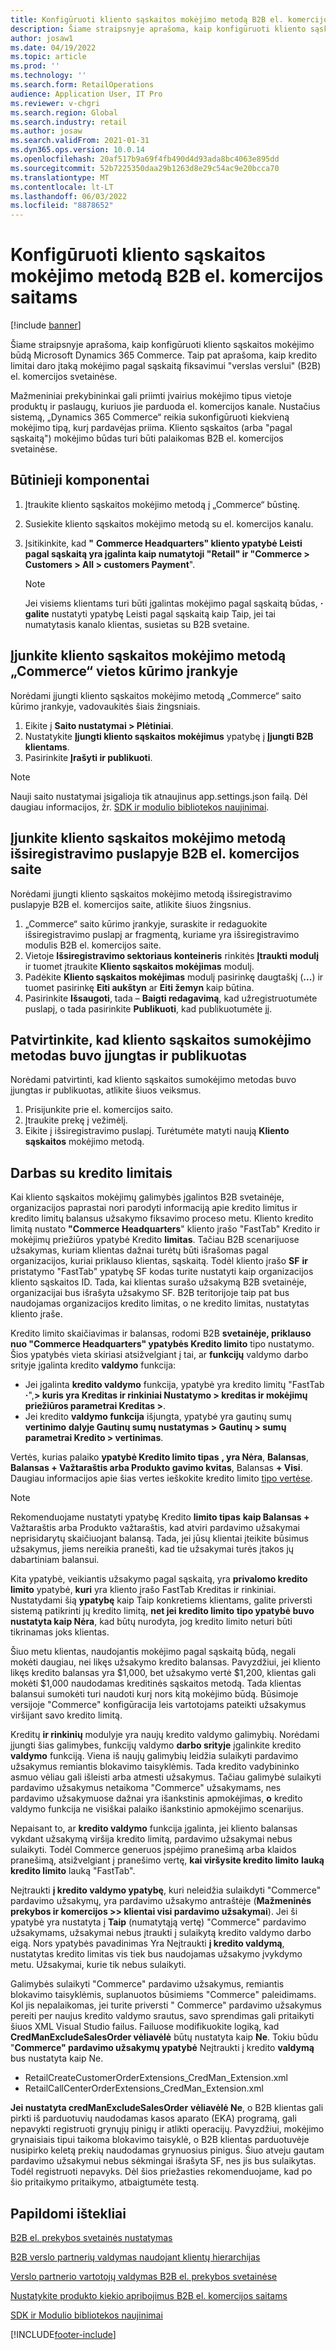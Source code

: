 ```yaml
---
title: Konfigūruoti kliento sąskaitos mokėjimo metodą B2B el. komercijos saitams
description: Šiame straipsnyje aprašoma, kaip konfigūruoti kliento sąskaitos mokėjimo būdą Microsoft Dynamics 365 Commerce. Taip pat aprašoma, kaip kredito limitai daro įtaką mokėjimo pagal sąskaitą fiksavimui "verslas verslui" (B2B) el. komercijos svetainėse.
author: josaw1
ms.date: 04/19/2022
ms.topic: article
ms.prod: ''
ms.technology: ''
ms.search.form: RetailOperations
audience: Application User, IT Pro
ms.reviewer: v-chgri
ms.search.region: Global
ms.search.industry: retail
ms.author: josaw
ms.search.validFrom: 2021-01-31
ms.dyn365.ops.version: 10.0.14
ms.openlocfilehash: 20af517b9a69f4fb490d4d93ada8bc4063e895dd
ms.sourcegitcommit: 52b7225350daa29b1263d8e29c54ac9e20bcca70
ms.translationtype: MT
ms.contentlocale: lt-LT
ms.lasthandoff: 06/03/2022
ms.locfileid: "8878652"
---
```

# <a name="configure-the-customer-account-payment-method-for-b2b-e-commerce-sites"></a>Konfigūruoti kliento sąskaitos mokėjimo metodą B2B el. komercijos saitams

[!include [banner](../../includes/banner.md)]

Šiame straipsnyje aprašoma, kaip konfigūruoti kliento sąskaitos mokėjimo būdą Microsoft Dynamics 365 Commerce. Taip pat aprašoma, kaip kredito limitai daro įtaką mokėjimo pagal sąskaitą fiksavimui "verslas verslui" (B2B) el. komercijos svetainėse.

Mažmeniniai prekybininkai gali priimti įvairius mokėjimo tipus vietoje produktų ir paslaugų, kuriuos jie parduoda el. komercijos kanale. Nustačius sistemą, „Dynamics 365 Commerce“ reikia sukonfigūruoti kiekvieną mokėjimo tipą, kurį pardavėjas priima. Kliento sąskaitos (arba "pagal sąskaitą") mokėjimo būdas turi būti palaikomas B2B el. komercijos svetainėse. 

## <a name="prerequisites"></a>Būtinieji komponentai

1. Įtraukite kliento sąskaitos mokėjimo metodą į „Commerce“ būstinę.
2. Susiekite kliento sąskaitos mokėjimo metodą su el. komercijos kanalu.
3. Įsitikinkite, kad **"** **Commerce Headquarters" kliento ypatybė Leisti pagal sąskaitą yra įgalinta kaip numatytoji "Retail" ir "Commerce \> Customers \> All \> customers Payment**".

    > [!NOTE]
    > Jei visiems klientams turi būti įgalintas mokėjimo pagal sąskaitą būdas, **·** **galite** nustatyti ypatybę Leisti pagal sąskaitą kaip Taip, jei tai numatytasis kanalo klientas, susietas su B2B svetaine. 

## <a name="enable-the-customer-account-payment-method-in-commerce-site-builder"></a>Įjunkite kliento sąskaitos mokėjimo metodą „Commerce“ vietos kūrimo įrankyje 

Norėdami įjungti kliento sąskaitos mokėjimo metodą „Commerce“ saito kūrimo įrankyje, vadovaukitės šiais žingsniais.

1. Eikite į **Saito nustatymai \> Plėtiniai**.
1. Nustatykite **Įjungti kliento sąskaitos mokėjimus** ypatybę į **Įjungti B2B klientams**. 
1. Pasirinkite **Įrašyti ir publikuoti**.

> [!NOTE]
> Nauji saito nustatymai įsigalioja tik atnaujinus app.settings.json failą. Dėl daugiau informacijos, žr. [SDK ir modulio bibliotekos naujinimai](../e-commerce-extensibility/sdk-updates.md).

## <a name="enable-the-customer-account-payment-method-on-the-checkout-page-for-the-b2b-e-commerce-site"></a>Įjunkite kliento sąskaitos mokėjimo metodą išsiregistravimo puslapyje B2B el. komercijos saite

Norėdami įjungti kliento sąskaitos mokėjimo metodą išsiregistravimo puslapyje B2B el. komercijos saite, atlikite šiuos žingsnius.

1. „Commerce“ saito kūrimo įrankyje, suraskite ir redaguokite išsiregistravimo puslapį ar fragmentą, kuriame yra išsiregistravimo modulis B2B el. komercijos saite.
1. Vietoje **Išsiregistravimo sektoriaus konteineris** rinkitės **Įtraukti modulį** ir tuomet įtraukite **Kliento sąskaitos mokėjimas** modulį.
1. Padėkite **Kliento sąskaitos mokėjimas** modulį pasirinkę daugtaškį (**...**) ir tuomet pasirinkę **Eiti aukštyn** ar **Eiti žemyn** kaip būtina.
1. Pasirinkite **Išsaugoti**, tada – **Baigti redagavimą**, kad užregistruotumėte puslapį, o tada pasirinkite **Publikuoti**, kad publikuotumėte jį.

## <a name="confirm-that-the-customer-account-payment-method-has-been-enabled-and-published"></a>Patvirtinkite, kad kliento sąskaitos sumokėjimo metodas buvo įjungtas ir publikuotas

Norėdami patvirtinti, kad kliento sąskaitos sumokėjimo metodas buvo įjungtas ir publikuotas, atlikite šiuos veiksmus.

1. Prisijunkite prie el. komercijos saito.
1. Įtraukite prekę į vežimėlį.
1. Eikite į išsiregistravimo puslapį. Turėtumėte matyti naują **Kliento sąskaitos** mokėjimo metodą.

## <a name="work-with-credit-limits"></a>Darbas su kredito limitais

Kai kliento sąskaitos mokėjimų galimybės įgalintos B2B svetainėje, organizacijos paprastai nori parodyti informaciją apie kredito limitus ir kredito limitų balansus užsakymo fiksavimo proceso metu. Kliento kredito limitą nustato **"Commerce Headquarters**" kliento įrašo "FastTab" Kredito ir mokėjimų priežiūros ypatybė Kredito **limitas**. Tačiau B2B scenarijuose užsakymas, kuriam klientas dažnai turėtų būti išrašomas pagal organizacijos, kuriai priklauso klientas, sąskaitą. Todėl kliento įrašo **SF** **ir** pristatymo "FastTab" ypatybę SF kodas turite nustatyti kaip organizacijos kliento sąskaitos ID. Tada, kai klientas surašo užsakymą B2B svetainėje, organizacijai bus išrašyta užsakymo SF. B2B teritorijoje taip pat bus naudojamas organizacijos kredito limitas, o ne kredito limitas, nustatytas kliento įraše.

Kredito limito skaičiavimas ir balansas, rodomi B2B **svetainėje, priklauso nuo "Commerce Headquarters" ypatybės Kredito limito** tipo nustatymo. Šios ypatybės vieta skiriasi atsižvelgiant į tai, ar **funkcijų** valdymo darbo srityje įgalinta kredito **valdymo** funkcija:

- Jei įgalinta **kredito valdymo** funkcija, ypatybė yra kredito limitų "FastTab **·**",**\> kuris yra Kreditas ir rinkiniai Nustatymo \> kreditas ir mokėjimų priežiūros parametrai Kreditas \>**. 
- Jei kredito **valdymo funkcija** išjungta, ypatybė yra gautinų sumų **vertinimo** **dalyje Gautinų sumų nustatymas \> Gautinų \> sumų parametrai Kredito \> vertinimas**.

Vertės, kurias palaiko **ypatybė Kredito limito tipas** **, yra Nėra**, **Balansas**, **Balansas + Važtaraštis arba Produkto gavimo kvitas**, Balansas **+ Visi**. Daugiau informacijos apie šias vertes ieškokite kredito limito [tipo vertėse](/dynamics365/supply-chain/sales-marketing/credit-limits-customers).

> [!NOTE]
> Rekomenduojame nustatyti ypatybę Kredito **limito tipas** **kaip Balansas +** Važtaraštis arba Produkto važtaraštis, kad atviri pardavimo užsakymai neprisidarytų skaičiuojant balansą. Tada, jei jūsų klientai įteikite būsimus užsakymus, jiems nereikia pranešti, kad tie užsakymai turės įtakos jų dabartiniam balansui.

Kita ypatybė, veikiantis užsakymo pagal sąskaitą, yra **privalomo kredito limito** ypatybė, **kuri** yra kliento įrašo FastTab Kreditas ir rinkiniai. Nustatydami šią **ypatybę** kaip Taip konkretiems klientams, galite priversti sistemą patikrinti jų kredito limitą, **net jei kredito limito** **tipo ypatybė buvo nustatyta kaip Nėra**, kad būtų nurodyta, jog kredito limito neturi būti tikrinamas joks klientas.

Šiuo metu klientas, naudojantis mokėjimo pagal sąskaitą būdą, negali mokėti daugiau, nei likęs užsakymo kredito balansas. Pavyzdžiui, jei kliento likęs kredito balansas yra $1,000, bet užsakymo vertė $1,200, klientas gali mokėti $1,000 naudodamas kreditinės sąskaitos metodą. Tada klientas balansui sumokėti turi naudoti kurį nors kitą mokėjimo būdą. Būsimoje versijoje "Commerce" konfigūracija leis vartotojams pateikti užsakymus viršijant savo kredito limitą.

Kreditų **ir rinkinių** modulyje yra naujų kredito valdymo galimybių. Norėdami įjungti šias galimybes, funkcijų valdymo **darbo srityje** įgalinkite kredito **valdymo** funkciją. Viena iš naujų galimybių leidžia sulaikyti pardavimo užsakymus remiantis blokavimo taisyklėmis. Tada kredito vadybininko asmuo vėliau gali išleisti arba atmesti užsakymus. Tačiau galimybė sulaikyti pardavimo užsakymus netaikoma "Commerce" užsakymams, nes pardavimo užsakymuose dažnai yra išankstinis apmokėjimas, **o** kredito valdymo funkcija ne visiškai palaiko išankstinio apmokėjimo scenarijus. 

Nepaisant to, ar **kredito valdymo** funkcija įgalinta, jei kliento balansas vykdant užsakymą viršija kredito limitą, pardavimo užsakymai nebus sulaikyti. Todėl Commerce generuos įspėjimo pranešimą arba klaidos pranešimą, atsižvelgiant į pranešimo vertę, **kai viršysite kredito limito** **lauką kredito limito** lauką "FastTab".

Neįtraukti **į kredito valdymo ypatybę**, kuri neleidžia sulaikdyti "Commerce" pardavimo užsakymų, yra pardavimo užsakymo antraštėje (**Mažmeninės prekybos ir komercijos \>\> klientai visi pardavimo užsakymai**). Jei ši ypatybė yra nustatyta į **Taip** (numatytąją vertę) "Commerce" pardavimo užsakymams, užsakymai nebus įtraukti į sulaikytą kredito valdymo darbo eigą. Nors ypatybės pavadinimas Yra Neįtraukti **į kredito valdymą**, nustatytas kredito limitas vis tiek bus naudojamas užsakymo įvykdymo metu. Užsakymai, kurie tik nebus sulaikyti.

Galimybės sulaikyti "Commerce" pardavimo užsakymus, remiantis blokavimo taisyklėmis, suplanuotos būsimiems "Commerce" paleidimams. Kol jis nepalaikomas, jei turite priversti " Commerce" pardavimo užsakymus pereiti per naujus kredito valdymo srautus, savo sprendimas gali pritaikyti šiuos XML Visual Studio failus. Failuose modifikuokite logiką, kad **CredManExcludeSalesOrder vėliavėlė** būtų nustatyta kaip **Ne**. Tokiu būdu "**Commerce" pardavimo užsakymų ypatybė** Neįtraukti į kredito **valdymą** bus nustatyta kaip Ne.

- RetailCreateCustomerOrderExtensions_CredMan_Extension.xml
- RetailCallCenterOrderExtensions_CredMan_Extension.xml

**Jei nustatyta credManExcludeSalesOrder** **vėliavėlė Ne**, o B2B klientas gali pirkti iš parduotuvių naudodamas kasos aparato (EKA) programą, gali nepavykti registruoti grynųjų pinigų ir atlikti operacijų. Pavyzdžiui, mokėjimo grynaisiais tipui taikoma blokavimo taisyklė, o B2B klientas parduotuvėje nusipirko keletą prekių naudodamas grynuosius pinigus. Šiuo atveju gautam pardavimo užsakymui nebus sėkmingai išrašyta SF, nes jis bus sulaikytas. Todėl registruoti nepavyks. Dėl šios priežasties rekomenduojame, kad po šio pritaikymo pritaikymo, atbaigtumėte testą.

## <a name="additional-resources"></a>Papildomi ištekliai

[B2B el. prekybos svetainės nustatymas](set-up-b2b-site.md)

[B2B verslo partnerių valdymas naudojant klientų hierarchijas](partners-customer-hierarchies.md)

[Verslo partnerio vartotojų valdymas B2B el. prekybos svetainėse](manage-b2b-users.md)

[Nustatykite produkto kiekio apribojimus B2B el. komercijos saitams](quantity-limits.md)

[SDK ir Modulio bibliotekos naujinimai](../e-commerce-extensibility/sdk-updates.md)


[!INCLUDE[footer-include](../../includes/footer-banner.md)]

